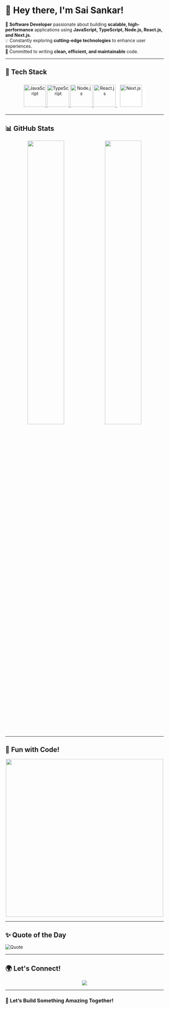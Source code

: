 # 👋 **Hey there, I'm Sai Sankar!**  
🚀 **Software Developer** passionate about building **scalable, high-performance** applications using **JavaScript, TypeScript, Node.js, React.js, and Next.js.**  
💡 Constantly exploring **cutting-edge technologies** to enhance user experiences.  
🎯 Committed to writing **clean, efficient, and maintainable** code.

---

## 🚀 **Tech Stack**  
<p align="center">
  <a href="https://developer.mozilla.org/en-US/docs/Web/JavaScript" target="_blank">
    <img src="https://cdn.worldvectorlogo.com/logos/javascript-1.svg" alt="JavaScript" width="70" height="70"/>
  </a>
  <a href="https://www.typescriptlang.org/" target="_blank">
    <img src="https://cdn.worldvectorlogo.com/logos/typescript.svg" alt="TypeScript" width="70" height="70"/>
  </a>
  <a href="https://nodejs.org/" target="_blank">
    <img src="https://cdn.worldvectorlogo.com/logos/nodejs-icon.svg" alt="Node.js" width="70" height="70"/>
  </a>
  <a href="https://react.dev/" target="_blank">
    <img src="https://cdn.worldvectorlogo.com/logos/react-2.svg" alt="React.js" width="70" height="70"/>
  </a>
  <a href="https://nextjs.org/" target="_blank">
    <img src="https://cdn.worldvectorlogo.com/logos/nextjs-2.svg" alt="Next.js" width="70" height="70" style="background:white; padding:10px; border-radius:10px;"/>
  </a>
</p>  

---

## 📊 **GitHub Stats**  
<p align="center">
  <img src="https://github-readme-stats.vercel.app/api?username=your-github-username&show_icons=true&theme=radical" width="48%" />
  <img src="https://github-readme-streak-stats.herokuapp.com/?user=your-github-username&theme=radical" width="48%" />
</p>  

---

## 🎨 **Fun with Code!**  
<p align="center">
  <img src="https://media.giphy.com/media/qgQUggAC3Pfv687qPC/giphy.gif" width="500" />
</p>

---

## ✨ **Quote of the Day**  
![Quote](https://quotes-github-readme.vercel.app/api?type=horizontal)

---

## 🌍 **Let's Connect!**  
<p align="center">
  <a href="https://www.linkedin.com/in/saisankar-s-r-896a39150/" target="_blank">
    <img src="https://img.shields.io/badge/LinkedIn-blue?style=for-the-badge&logo=linkedin" />
  </a>
</p>

---

### 🚀 **Let’s Build Something Amazing Together!**  
